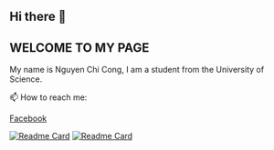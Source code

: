 ## Hi there 👋
## WELCOME TO MY PAGE
My name is Nguyen Chi Cong, I am a student from the University of Science.


📫 How to reach me:

[Facebook](https://www.facebook.com/profile.php?id=100020378081627)


[![Readme Card](https://github-readme-stats.vercel.app/api/pin/?username=chicongIT&repo=TicTacToe-SQR&theme=highcontrast&show_icons=true)](https://github.com/chicongIT/TicTacToe-SQR.git)
[![Readme Card](https://github-readme-stats.vercel.app/api/pin/?username=chicongIT&repo=Remote-Desktop&theme=tokyonight&show_icons=true)](https://github.com/chicongIT/Remote-Desktop.git)
<!--
**chicongIT/chicongIT** is a ✨ _special_ ✨ repository because its `README.md` (this file) appears on your GitHub profile.

Here are some ideas to get you started:

- 🔭 I’m currently working on ...
- 🌱 I’m currently learning ...
- 👯 I’m looking to collaborate on ...
- 🤔 I’m looking for help with ...
- 💬 Ask me about ...
- 📫 How to reach me: ...
- 😄 Pronouns: ...
- ⚡ Fun fact: ...
-->
